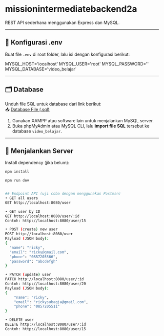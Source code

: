 # missionintermediatebackend2a

REST API sederhana menggunakan Express dan MySQL.

---

## 🔧 Konfigurasi .env

Buat file `.env` di root folder, lalu isi dengan konfigurasi berikut:

MYSQL_HOST='localhost'
MYSQL_USER='root'
MYSQL_PASSWORD=''
MYSQL_DATABASE='video_belajar'

---

## 🗂️ Database

Unduh file SQL untuk database dari link berikut:  
📥 [Database File (.sql)](https://github.com/leo-ang11/missionintermediatebackend1a)

1. Gunakan XAMPP atau software lain untuk menjalankan MySQL server.
2. Buka phpMyAdmin atau MySQL CLI, lalu **import file SQL** tersebut ke database `video_belajar`.

---

## 🚀 Menjalankan Server

Install dependency (jika belum):

```bash
npm install

npm run dev


## Endpoint API (uji coba dengan menggunakan Postman)
• GET all users
GET http://localhost:8080/user

• GET user by ID
GET http://localhost:8080/user/:id
Contoh: http://localhost:8080/user/15

• POST (create) new user
POST http://localhost:8080/user
Payload (JSON body):
{
  "name": "ricky",
  "email": "ricky@gmail.com",
  "phone": "0857205566",
  "password": "abcdefgh"
}

• PATCH (update) user
PATCH http://localhost:8080/user/:id
Contoh: http://localhost:8080/user/20
Payload (JSON body):
{
    "name": "ricky",
    "email": "rickysubagja@gmail.com",
    "phone": "0857205511"
}

• DELETE user
DELETE http://localhost:8080/user/:id
Contoh: http://localhost:8080/user/15

